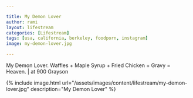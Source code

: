 ```yaml
---

title: My Demon Lover
author: rami
layout: lifestream 
categories: [Lifestream]
tags: [usa, california, berkeley, foodporn, instagram]
image: my-demon-lover.jpg

---
```


My Demon Lover. Waffles + Maple Syrup + Fried Chicken + Gravy = Heaven. | at 900 Grayson

{% include image.html url="/assets/images/content/lifestream/my-demon-lover.jpg" description="My Demon Lover" %}
